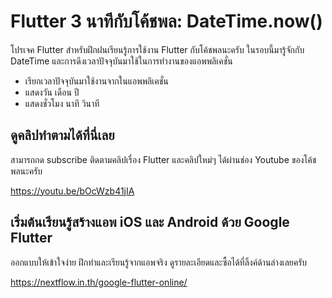 # Flutter 3 นาทีกับโค้ชพล: DateTime.now()

โปรเจค Flutter สำหรับฝึกฝนเรียนรู้การใช้งาน Flutter กับโค้ชพลนะครับ ในรอบนี้มารู้จักกับ DateTime และการดึงเวลาปัจจุบันมาใช้ในการทำงานของแอพพลิเคชั่น

- เรียกเวลาปัจจุบันมาใช้งานจากในแอพพลิเคชั่น
- แสดงวัน เดือน ปี
- แสดงชั่วโมง นาที วินาที


## ดูคลิปทำตามได้ที่นี่เลย 

สามารถกด subscribe ติดตามคลิปเรื่อง Flutter และคลิปใหม่ๆ ได้ผ่านช่อง Youtube ของโค้ชพลนะครับ 

https://youtu.be/bOcWzb41jIA

## เริ่มต้นเรียนรู้สร้างแอพ iOS และ Android ด้วย Google Flutter 

ออกแบบให้เข้าใจง่าย ฝึกทำและเรียนรู้จากแอพจริง ดูรายละเอียดและซื้อได้ที่ลิ้งค์ด้านล่างเลยครับ 

https://nextflow.in.th/google-flutter-online/
